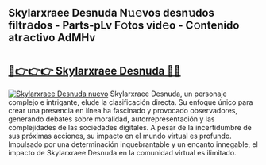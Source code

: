 ## Skylarxraee Desnuda N𝚞𝚎vos desn𝚞dos filtr𝚊dos - Parts-pLv F𝚘tos vid𝚎o - C𝚘ntenido atr𝚊ctivo AdMHv

# <h2><a href="http://mb0o213.tromn.icu/?c=Skylarxraee+Desnuda">🔗👉👉👉 Skylarxraee Desnuda 🔗🔗</a></h2>

[![Skylarxraee Desnuda nuevo](https://i.imgur.com/pEAQMta.gif)](http://mb0o213.tromn.icu/?c=Skylarxraee+Desnuda)
Skylarxraee Desnuda, un personaje complejo e intrigante, elude la clasificación directa. Su enfoque único para crear una presencia en línea ha fascinado y provocado observadores, generando debates sobre moralidad, autorrepresentación y las complejidades de las sociedades digitales. A pesar de la incertidumbre de sus próximas acciones, su impacto en el mundo virtual es profundo. Impulsado por una determinación inquebrantable y un encanto innegable, el impacto de Skylarxraee Desnuda en la comunidad virtual es ilimitado.
